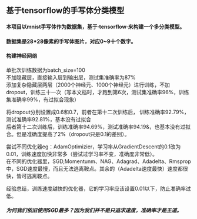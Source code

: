 ## 基于tensorflow的手写体分类模型  
   
#### 本项目以mnist手写体作为数据集，基于·tensorflow·来构建一个多分类模型。
   
#### 数据集是28*28像素的手写体图片，对应0~9十个数字。  
       
#### 构建神经网络  
    
单批次训练数据为batch_size=100     
不加隐藏层，直接输入层到输出层，测试集准确率为87%   
添加复杂隐藏层两层（2000个神经元、1000个神经元）进行训练，不加dropout，训练三十一次（写本文档时，才跑到第6次，测试集准确率96%，训练集准确率99%，有过拟合现象）
  
将dropout分别设置成0.6和0.7，前者在第十二次训练后， 训练准确率92.79%，测试准确率92.81%，基本没有过拟合  
后者第十二次训练后，训练准确率94.69%，测试准确率94.19&，也基本没有过拟合。但是准确度提高了2%（dropout只是0.1的差别）。

尝试不同优化器eg：AdamOptimizier，学习率从GradientDescent的0.1改为0.01，训练速度加快非常多（尝试过学习率不变，准确度非常低）。  
在不同的优化器里，SGD,Momentunm、NAG、Adagrad、Adadelta、Rmsprop中，SGD速度最慢，而且无法逃离鞍点。其余的（Adadelta速度最快）速度都很快，皆可逃离鞍点。  

经验总结，训练速度越快的优化器，它的学习率应该设置0.01以下，防止准确率过低。

##### 为何我们依旧使用SGD最多？因为我们并不是只追求速度，准确率才是王道。